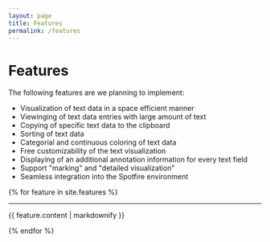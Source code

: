 ```yaml
---
layout: page
title: Features
permalink: /features
---
```


# Features

The following features are we planning to implement:

* Visualization of text data in a space efficient manner
* Viewinging of text data entries with large amount of text
* Copying of specific text data to the clipboard
* Sorting of text data
* Categorial and continuous coloring of text data
* Free customizability of the text visualization
* Displaying of an additional annotation information for every text field
* Support "marking" and "detailed visualization" 
* Seamless integration into the Spotfire environment

<div class="section-index">
{% for feature in site.features %}
    <hr class="panel-line">
    <div class="entry">
  <p>{{ feature.content | markdownify }}</p>
  </div>
{% endfor %}
</div>